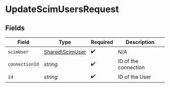 # UpdateScimUsersRequest


## Fields

| Field                                              | Type                                               | Required                                           | Description                                        |
| -------------------------------------------------- | -------------------------------------------------- | -------------------------------------------------- | -------------------------------------------------- |
| `scimUser`                                         | [Shared\ScimUser](../../Models/Shared/ScimUser.md) | :heavy_check_mark:                                 | N/A                                                |
| `connectionId`                                     | *string*                                           | :heavy_check_mark:                                 | ID of the connection                               |
| `id`                                               | *string*                                           | :heavy_check_mark:                                 | ID of the User                                     |